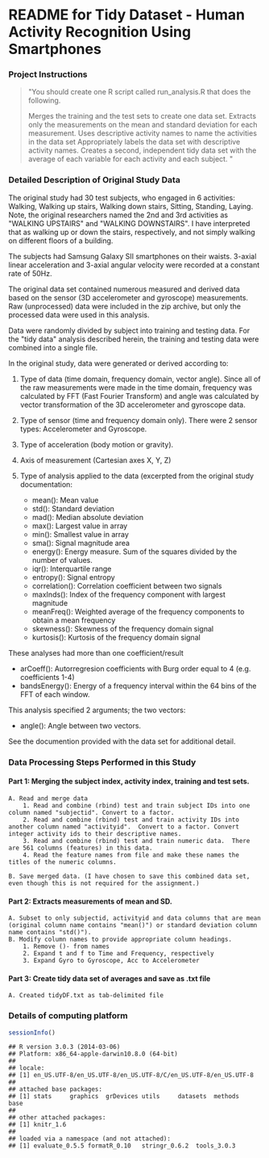 README for Tidy Dataset - Human Activity Recognition Using Smartphones
=================================================================================

### Project Instructions
>"You should create one R script called run_analysis.R that does the following. 
>
>    Merges the training and the test sets to create one data set.
>    Extracts only the measurements on the mean and standard deviation for each measurement. 
>    Uses descriptive activity names to name the activities in the data set
>    Appropriately labels the data set with descriptive activity names. 
>    Creates a second, independent tidy data set with the average of each variable for each activity and each subject. "

### Detailed Description of Original Study Data

The original study had 30 test subjects, who engaged in 6 activities: Walking, Walking up stairs, Walking down stairs, Sitting, Standing, Laying.  Note, the original researchers named the 2nd and 3rd activities as "WALKING UPSTAIRS" and "WALKING DOWNSTAIRS".  I have interpreted that as walking up or down the stairs, respectively, and not simply walking on different floors of a building.

The subjects had Samsung Galaxy SII smartphones on their waists. 3-axial linear acceleration and 3-axial angular velocity were recorded at a constant rate of 50Hz.

The original data set contained numerous measured and derived data based on the sensor (3D accelerometer and gyroscope) measurements.  Raw (unprocessed) data were included in the zip archive, but only the processed data were used in this analysis.

Data were randomly divided by subject into training and testing data.  For the "tidy data" analysis described herein, the training and testing data were combined into a single file.

In the original study, data were generated or derived according to:

1. Type of data (time domain, frequency domain, vector angle).  Since all of the raw measurements were made in the time domain, frequency was calculated by FFT (Fast Fourier Transform) and angle was calculated by vector transformation of the 3D accelerometer and gyroscope data.

2. Type of sensor (time and frequency domain only).  There were 2 sensor types: Accelerometer and Gyroscope.

3. Type of acceleration (body motion or gravity).

4. Axis of measurement (Cartesian axes X, Y, Z)

5. Type of analysis applied to the data (excerpted from the original study documentation:

	* mean():	 		Mean value
	* std(): 			Standard deviation
	* mad(): 			Median absolute deviation 
	* max(): 			Largest value in array
	* min(): 			Smallest value in array
	* sma(): 			Signal magnitude area
	* energy(): 		Energy measure. Sum of the squares divided by the number of values. 
	* iqr(): 			Interquartile range 
	* entropy(): 		Signal entropy
	* correlation(): 		Correlation coefficient between two signals
	* maxInds(): 		Index of the frequency component with largest magnitude
	* meanFreq(): 		Weighted average of the frequency components to obtain a mean frequency
	* skewness(): 		Skewness of the frequency domain signal 
	* kurtosis(): 		Kurtosis of the frequency domain signal 

These analyses had more than one coefficient/result

*	arCoeff(): 			Autorregresion coefficients with Burg order equal to 4 
					(e.g. coefficients 1-4)
*	bandsEnergy(): 		Energy of a frequency interval within the 64 bins of
					the FFT of each window.

This analysis specified 2 arguments; the two vectors:
*	angle(): 			Angle between two vectors.

See the documention provided with the data set for additional detail.

### Data Processing Steps Performed in this Study

#### Part 1: Merging the subject index, activity index, training and test sets. 
	A. Read and merge data
		1. Read and combine (rbind) test and train subject IDs into one column named "subjectid". Convert to a factor.
		2. Read and combine (rbind) test and train activity IDs into another column named "activityid".  Convert to a factor. Convert integer activity ids to their descriptive names.
		3. Read and combine (rbind) test and train numeric data.  There are 561 columns (features) in this data.
		4. Read the feature names from file and make these names the titles of the numeric columns.
		
	B. Save merged data. (I have chosen to save this combined data set, even though this is not required for the assignment.)

#### Part 2: Extracts measurements of mean and SD.
	A. Subset to only subjectid, activityid and data columns that are mean (original column name contains "mean()") or standard deviation column name contains "std()").
	B. Modify column names to provide appropriate column headings.
		1. Remove ()- from names
		2. Expand t and f to Time and Frequency, respectively
		3. Expand Gyro to Gyroscope, Acc to Accelerometer

#### Part 3: Create tidy data set of averages and save as .txt file
	A. Created tidyDF.txt as tab-delimited file

### Details of computing platform


```r
sessionInfo()
```

```
## R version 3.0.3 (2014-03-06)
## Platform: x86_64-apple-darwin10.8.0 (64-bit)
## 
## locale:
## [1] en_US.UTF-8/en_US.UTF-8/en_US.UTF-8/C/en_US.UTF-8/en_US.UTF-8
## 
## attached base packages:
## [1] stats     graphics  grDevices utils     datasets  methods   base     
## 
## other attached packages:
## [1] knitr_1.6
## 
## loaded via a namespace (and not attached):
## [1] evaluate_0.5.5 formatR_0.10   stringr_0.6.2  tools_3.0.3
```
                
